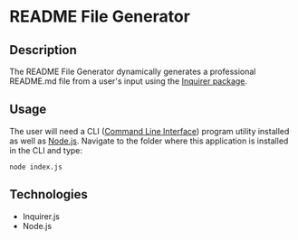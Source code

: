 # README File Generator

## Description
The README File Generator dynamically generates a professional README.md file from a user's input using the [Inquirer package](https://www.npmjs.com/package/inquirer). 

## Usage
The user will need a CLI ([Command Line Interface](https://www.w3schools.com/whatis/whatis_cli.asp)) program utility installed as well as [Node.js](https://nodejs.org/en/). Navigate to the folder where this application is installed in the CLI and type:
```
node index.js
```

## Technologies
* Inquirer.js
* Node.js